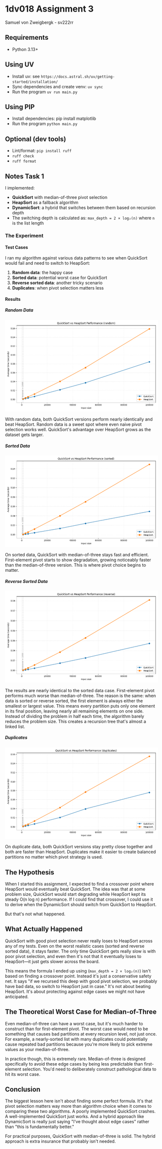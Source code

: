 # 1dv018 Assignment 3

Samuel von Zweigbergk - sv222rr

## Requirements

- Python 3.13+

## Using UV

- Install uv: see `https://docs.astral.sh/uv/getting-started/installation/`
- Sync dependencies and create venv: `uv sync`
- Run the program `uv run main.py`

## Using PIP

- Install dependencies: pip install matplotlib
- Run the program `python main.py`

## Optional (dev tools)

- Lint/format: `pip install ruff`
- `ruff check`
- `ruff format`

## Notes Task 1

I implemented:
- **QuickSort** with median-of-three pivot selection
- **HeapSort** as a fallback algorithm
- **DynamicSort**: a hybrid that switches between them based on recursion depth
- The switching depth is calculated as: `max_depth = 2 × log₂(n)` where `n` is the list length

### The Experiment

#### Test Cases

I ran my algorithm against various data patterns to see when QuickSort would fail and need to switch to HeapSort:

1. **Random data**: the happy case
2. **Sorted data**: potential worst case for QuickSort
3. **Reverse sorted data**: another tricky scenario
4. **Duplicates**: when pivot selection matters less

#### Results

##### Random Data
![Random Data Performance](images/quick_vs_heap_random.png)

With random data, both QuickSort versions perform nearly identically and beat HeapSort. Random data is a sweet spot where even naive pivot selection works well. QuickSort's advantage over HeapSort grows as the dataset gets larger.

##### Sorted Data
![Sorted Data Performance](images/quick_vs_heap_sorted.png)

On sorted data, QuickSort with median-of-three stays fast and efficient. First-element pivot starts to show degradation, growing noticeably faster than the median-of-three version. This is where pivot choice begins to matter.

##### Reverse Sorted Data
![Reverse Sorted Data Performance](images/quick_vs_heap_reverse.png)

The results are nearly identical to the sorted data case. First-element pivot performs much worse than median-of-three. The reason is the same: when data is sorted or reverse sorted, the first element is always either the smallest or largest value. This means every partition puts only one element in its final position, leaving nearly all remaining elements on one side. Instead of dividing the problem in half each time, the algorithm barely reduces the problem size. This creates a recursion tree that's almost a linked list.

##### Duplicates
![Duplicates Performance](images/quick_vs_heap_duplicates.png)

On duplicate data, both QuickSort versions stay pretty close together and both are faster than HeapSort. Duplicates make it easier to create balanced partitions no matter which pivot strategy is used.

## The Hypothesis

When I started this assignment, I expected to find a crossover point where HeapSort would eventually beat QuickSort. The idea was that at some problem size, QuickSort would start degrading while HeapSort kept its steady O(n log n) performance. If I could find that crossover, I could use it to derive when the DynamicSort should switch from QuickSort to HeapSort.

But that's not what happened.

## What Actually Happened

QuickSort with good pivot selection never really loses to HeapSort across any of my tests. Even on the worst realistic cases (sorted and reverse sorted data), it stays faster. The only time QuickSort gets really slow is with poor pivot selection, and even then it's not that it eventually loses to HeapSort—it just gets slower across the board.

This means the formula I ended up using (`max_depth = 2 × log₂(n)`) isn't based on finding a crossover point. Instead it's just a conservative safety net. It says "if we recursed this deep with good pivot selection, we probably have bad data, so switch to HeapSort just in case." It's not about beating HeapSort. It's about protecting against edge cases we might not have anticipated.

## The Theoretical Worst Case for Median-of-Three

Even median-of-three can have a worst case, but it's much harder to construct than for first-element pivot. The worst case would need to be something that causes bad partitions at every recursion level, not just once. For example, a nearly-sorted list with many duplicates could potentially cause repeated bad partitions because you're more likely to pick extreme values as your median-of-three.

In practice though, this is extremely rare. Median-of-three is designed specifically to avoid these edge cases by being less predictable than first-element selection. You'd need to deliberately construct pathological data to hit its worst case.

## Conclusion

The biggest lesson here isn't about finding some perfect formula. It's that pivot selection matters way more than algorithm choice when it comes to comparing these two algorithms. A poorly implemented QuickSort crashes. A well-implemented QuickSort just works. And a hybrid approach like DynamicSort is really just saying "I've thought about edge cases" rather than "this is fundamentally better."

For practical purposes, QuickSort with median-of-three is solid. The hybrid approach is extra insurance that probably isn't needed.

